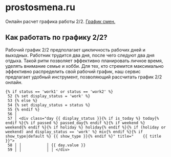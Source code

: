# prostosmena.ru
Онлайн расчет графика работы 2/2. [График смен.](https://prostosmena.ru)

## Как работать по графику 2/2?
Рабочий график 2/2 предполагает цикличность рабочих дней и выходных. Работник трудится два дня, после чего следуют два дня отдыха. Такой ритм позволяет эффективно планировать личное время, уделять внимание семье и хобби. Для тех, кто стремится максимально эффективно распределить свой рабочий график, наш сервис предлагает удобный инструмент, позволяющий рассчитать график 2/2 онлайн.

```twig
{% if status == 'work1' or status == 'work2' %}                                                                                                                                                                                                                                                                           
 52 {% set display_status = 'work' %}                                                                                                                                                                                                                                                                                         
 53 {% else %}                                                                                                                                                                                                                                                                                                                
 54 {% set display_status = status %}                                                                                                                                                                                                                                                                                         
 55 {% endif %}                                                                                                                                                                                                                                                                                                               
 56 │                                                                                                                                                                                                                                                                                                                         
 57 │ <div class="day {{ display_status }}{% if is_today %} today{% endif %}{% if passed %} passed_day{% endif %}{% if weekend %} weekend{% endif %}{% if holiday %} holiday{% endif %}{% if (holiday or weekend) and display_status == 'work' %} mix{% endif %}{% if show_type|default %} {{ show_type }}{% endif %}" title="    {{ title }}">                                                                                                                                                                                                                                                                                                             
 58 │ │           │ {{ day.value }}                                                                                                                                                                                                                                                                                           
 59 │ │           │ │ </div>
```
